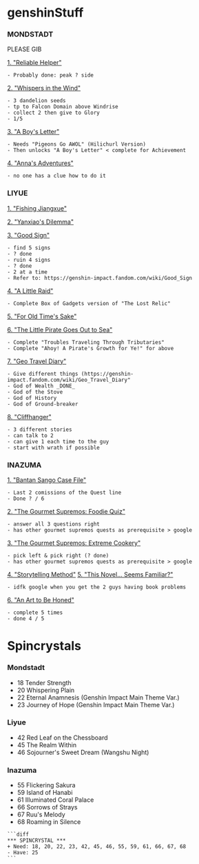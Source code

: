 # genshinStuff </h1>

<h3>MONDSTADT</h3>

PLEASE GIB

<ins>1. "Reliable Helper"</ins>

    - Probably done: peak ? side

<ins>2. "Whispers in the Wind" </ins>

    - 3 dandelion seeds
    - tp to Falcon Domain above Windrise
    - collect 2 then give to Glory
    - 1/5

<ins>3. "A Boy's Letter"</ins>

    - Needs "Pigeons Go AWOL" (Hilichurl Version)
    - Then unlocks "A Boy's Letter" < complete for Achievement

<ins>4. "Anna's Adventures"</ins>

    - no one has a clue how to do it

<h3>LIYUE</h3>

<ins>1. "Fishing Jiangxue"</ins>

<ins>2. "Yanxiao's Dilemma"</ins>

<ins>3. "Good Sign"</ins>

    - find 5 signs
    - ? done
    - ruin 4 signs
    - ? done
    - 2 at a time
    - Refer to: https://genshin-impact.fandom.com/wiki/Good_Sign

<ins>4. "A Little Raid"</ins>

    - Complete Box of Gadgets version of "The Lost Relic"

<ins>5. "For Old Time's Sake"</ins>

<ins>6. "The Little Pirate Goes Out to Sea"<ins>

    - Complete "Troubles Traveling Through Tributaries"
    - Complete "Ahoy! A Pirate's Growth for Ye!" for above

<ins>7. "Geo Travel Diary"</ins>

    - Give different things (https://genshin-impact.fandom.com/wiki/Geo_Travel_Diary"
    - God of Wealth _DONE_
    - God of the Stove
    - God of History
    - God of Ground-breaker

<ins>8. "Cliffhanger"</ins>

    - 3 different stories
    - can talk to 2
    - can give 1 each time to the guy
    - start with wrath if possible

<h3>INAZUMA</h3>

<ins>1. "Bantan Sango Case File"</ins>

    - Last 2 comissions of the Quest line
    - Done ? / 6

<ins>2. "The Gourmet Supremos: Foodie Quiz"</ins>

    - answer all 3 questions right
    - has other gourmet supremos quests as prerequisite > google

<ins>3. "The Gourmet Supremos: Extreme Cookery"</ins>

    - pick left & pick right (? done)
    - has other gourmet supremos quests as prerequisite > google

<ins>4. "Storytelling Method"</ins>
<ins>5. "This Novel... Seems Familiar?"</ins>

    - idfk google when you get the 2 guys having book problems

<ins>6. "An Art to Be Honed"</ins>

    - complete 5 times
    - done 4 / 5

# Spincrystals </h1>

<h3> Mondstadt </h3>

- 18 Tender Strength
- 20 Whispering Plain
- 22 Eternal Anamnesis (Genshin Impact Main Theme Var.)
- 23 Journey of Hope (Genshin Impact Main Theme Var.)

<h3> Liyue </h3>

- 42 Red Leaf on the Chessboard
- 45 The Realm Within
- 46 Sojourner's Sweet Dream (Wangshu Night)

<h3> Inazuma </h3>

- 55 Flickering Sakura
- 59 Island of Hanabi
- 61 Illuminated Coral Palace
- 66 Sorrows of Strays
- 67 Ruu's Melody
- 68 Roaming in Silence

~~~
```diff
*** SPINCRYSTAL ***
+ Need: 18, 20, 22, 23, 42, 45, 46, 55, 59, 61, 66, 67, 68
- Have: 25
```
~~~